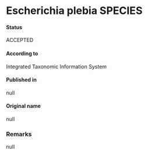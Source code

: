 Escherichia plebia SPECIES
=======

#### Status
ACCEPTED

#### According to
Integrated Taxonomic Information System

#### Published in
null

#### Original name
null

### Remarks
null